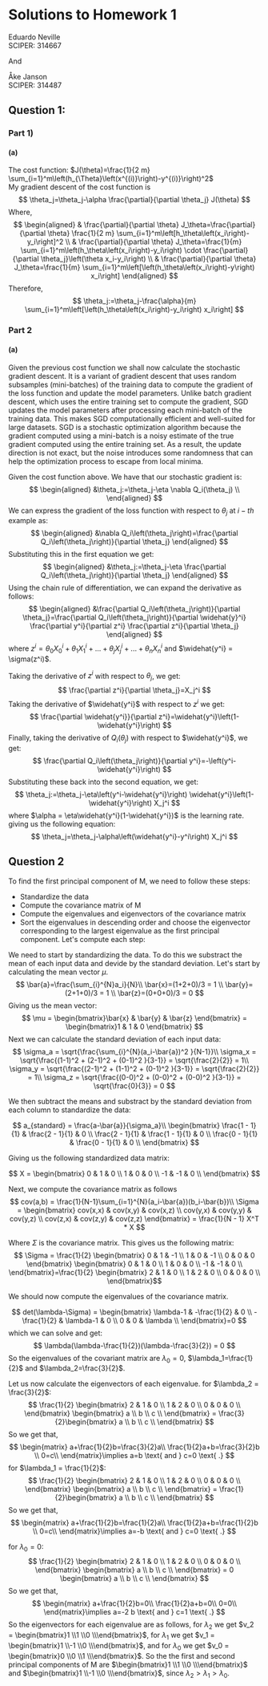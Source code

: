 # Solutions to Homework 1

Eduardo Neville <br>
SCIPER: 314667 <br>

And

Åke Janson <br>
SCIPER: 314487 <br>

## Question 1:

### Part 1)
#### (a)
The cost function: $J(\theta)=\frac{1}{2 m} \sum_{i=1}^m\left(h_{\Theta}\left(x^{(i)}\right)-y^{(i)}\right)^2$ <br>
My gradient descent of the cost function is 
$$
\theta_j=\theta_j-\alpha \frac{\partial}{\partial \theta_j} J(\theta)
$$
Where,
$$
\begin{aligned}
& \frac{\partial}{\partial \theta} J_\theta=\frac{\partial}{\partial \theta} \frac{1}{2 m} \sum_{i=1}^m\left[h_\theta\left(x_i\right)-y_i\right]^2 \\
& \frac{\partial}{\partial \theta} J_\theta=\frac{1}{m} \sum_{i=1}^m\left(h_\theta\left(x_i\right)-y_i\right) \cdot \frac{\partial}{\partial \theta_j}\left(\theta x_i-y_i\right) \\
& \frac{\partial}{\partial \theta} J_\theta=\frac{1}{m} \sum_{i=1}^m\left[\left(h_\theta\left(x_i\right)-y\right) x_i\right]
\end{aligned}
$$
Therefore,
$$
\theta_j:=\theta_j-\frac{\alpha}{m} \sum_{i=1}^m\left[\left(h_\theta\left(x_i\right)-y_i\right) x_i\right]
$$

### Part 2
#### (a)
Given the previous cost function we shall now calculate the stochastic gradient descent. 
It is a variant of gradient descent that uses random subsamples (mini-batches) of the training data to compute the gradient of the loss function and update the model parameters. Unlike batch gradient descent, which uses the entire training set to compute the gradient, SGD updates the model parameters after processing each mini-batch of the training data. This makes SGD computationally efficient and well-suited for large datasets. SGD is a stochastic optimization algorithm because the gradient computed using a mini-batch is a noisy estimate of the true gradient computed using the entire training set. As a result, the update direction is not exact, but the noise introduces some randomness that can help the optimization process to escape from local minima. 

Given the cost function above. We have that our stochastic gradient is: <br>
$$
\begin{aligned}
&\theta_j:=\theta_j-\eta \nabla Q_i(\theta_j) \\
\end{aligned}
$$
We can express the gradient of the loss function with respect to $\theta_j$ at $i-th$ example as: <br>
$$
\begin{aligned}
&\nabla Q_i\left(\theta_j\right)=\frac{\partial Q_i\left(\theta_j\right)}{\partial \theta_j}
\end{aligned}
$$
Substituting this in the first equation we get:
$$
\begin{aligned}
&\theta_j:=\theta_j-\eta \frac{\partial Q_i\left(\theta_j\right)}{\partial \theta_j}
\end{aligned}
$$
Using the chain rule of differentiation, we can expand the derivative as follows:
$$
\begin{aligned}
&\frac{\partial Q_i\left(\theta_j\right)}{\partial \theta_j}=\frac{\partial Q_i\left(\theta_j\right)}{\partial \widehat{y}^i} \frac{\partial y^i}{\partial z^i} \frac{\partial z^i}{\partial \theta_j}
\end{aligned}
$$
where $z^i = \theta_0 X_0^i + \theta_1 X_1^i + ... + \theta_j X_j^i + ... + \theta_n X_n^i$ and $\widehat{y^i} = \sigma(z^i)$.

Taking the derivative of $z^i$ with respect to $\theta_j$, we get:
$$
\frac{\partial z^i}{\partial \theta_j}=X_j^i
$$
Taking the derivative of $\widehat{y^i}$ with respect to $z^i$ we get:
$$
\frac{\partial \widehat{y^i}}{\partial z^i}=\widehat{y^i}\left(1-\widehat{y^i}\right)
$$
Finally, taking the derivative of $Q_i(\theta_j)$ with respect to $\widehat{y^i}$, we get:
$$
\frac{\partial Q_i\left(\theta_j\right)}{\partial y^i}=-\left(y^i-\widehat{y^i}\right)
$$
Substituting these back into the second equation, we get:
$$
\theta_j:=\theta_j-\eta\left(y^i-\widehat{y^i}\right) \widehat{y^i}\left(1-\widehat{y^i}\right) X_j^i
$$
where $\alpha = \eta\widehat{y^i}(1-\widehat{y^i})$ is the learning rate.
giving us the following equation:
$$
\theta_j=\theta_j-\alpha\left(\widehat{y^i}-y^i\right) X_j^i
$$


## Question 2

To find the first principal component of M, we need to follow these steps:
* Standardize the data 
* Compute the covariance matrix of M
* Compute the eigenvalues and eigenvectors of the covariance matrix
* Sort the eigenvalues in descending order and choose the eigenvector corresponding to the largest eigenvalue as the first principal component.
Let's compute each step:

We need to start by standardizing the data. To do this we substract the mean of each input data and devide by the standard deviation. Let's start by calculating the mean vector $\mu$.
$$
\bar{a}=\frac{\sum_{i}^{N}a_i}{N}\\
\bar{x}=(1+2+0)/3 = 1 \\
\bar{y}=(2+1+0)/3 = 1 \\
\bar{z}=(0+0+0)/3 = 0
$$
Giving us the mean vector: <br>
$$
\mu = \begin{bmatrix}\bar{x} & \bar{y} & \bar{z} \end{bmatrix} = \begin{bmatrix}1 & 1 & 0 \end{bmatrix}
$$
Next we can calculate the standard deviation of each input data:
$$
\sigma_a = \sqrt{\frac{\sum_{i}^{N}(a_i-\bar{a})^2 }{N-1}}\\
\sigma_x = \sqrt{\frac{(1-1)^2 + (2-1)^2 + (0-1)^2 }{3-1}} = \sqrt{\frac{2}{2}} = 1\\
\sigma_y = \sqrt{\frac{(2-1)^2 + (1-1)^2 + (0-1)^2 }{3-1}} = \sqrt{\frac{2}{2}} = 1\\
\sigma_z = \sqrt{\frac{(0-0)^2 + (0-0)^2 + (0-0)^2 }{3-1}} = \sqrt{\frac{0}{3}} = 0
$$

We then subtract the means and substract by the standard deviation from each column to standardize the data:

$$
a_{standard} = \frac{a-\bar{a}}{\sigma_a}\\
\begin{bmatrix}
\frac{1 - 1}{1} & \frac{2 - 1}{1} & 0 \\
\frac{2 - 1}{1} & \frac{1 - 1}{1} & 0 \\
\frac{0 - 1}{1} & \frac{0 - 1}{1} & 0 \\
\end{bmatrix}
$$

Giving us the following standardized data matrix:

$$
X = 
\begin{bmatrix}
0 & 1 & 0   \\
1 & 0 & 0   \\
-1 & -1 & 0 \\
\end{bmatrix}
$$

Next, we compute the covariance matrix as follows 
$$
cov(a,b) = \frac{1}{N-1}\sum_{i=1}^{N}(a_i-\bar{a})(b_i-\bar{b})\\
\Sigma = \begin{bmatrix}
cov(x,x) & cov(x,y) & cov(x,z) \\
cov(y,x) & cov(y,y) & cov(y,z) \\
cov(z,x) & cov(z,y) & cov(z,z)
\end{bmatrix} =  \frac{1}{N - 1} X^T * X 
$$

Where $\Sigma$ is the covariance matrix. This gives us the following matrix:
$$ \Sigma = \frac{1}{2}
 \begin{bmatrix} 
0 & 1 & -1 \\ 
1 & 0 & -1 \\ 
0 & 0 & 0 \end{bmatrix}
\begin{bmatrix}
0 & 1 & 0   \\
1 & 0 & 0   \\
-1 & -1 & 0 \\
\end{bmatrix}=\frac{1}{2}
\begin{bmatrix}
2 & 1 & 0   \\
1 & 2 & 0   \\
0 & 0 & 0 \\
\end{bmatrix}$$

We should now compute the eigenvalues of the covariance matrix.


$$
det(\lambda-\Sigma) = \begin{bmatrix}
\lambda-1 & -\frac{1}{2} & 0   \\
-\frac{1}{2} & \lambda-1 & 0   \\
0 & 0 & \lambda \\
\end{bmatrix}=0
$$
which we can solve and get:
$$
\lambda(\lambda-\frac{1}{2})(\lambda-\frac{3}{2}) = 0
$$
So the eigenvalues of the covariant matrix are $\lambda_0=0$, $\lambda_1=\frac{1}{2}$ and $\lambda_2=\frac{3}{2}$.

Let us now calculate the eigenvectors of each eigenvalue. for $\lambda_2 = \frac{3}{2}$:
$$
\frac{1}{2}
\begin{bmatrix}
2 & 1 & 0   \\
1 & 2 & 0   \\
0 & 0 & 0 \\
\end{bmatrix}
\begin{bmatrix}
a \\
b \\
c \\
\end{bmatrix} = \frac{3}{2}\begin{bmatrix}
a \\
b \\
c \\
\end{bmatrix} 
$$
So we get that,
$$
\begin{matrix}
a+\frac{1}{2}b=\frac{3}{2}a\\
\frac{1}{2}a+b=\frac{3}{2}b \\
0=c\\
\end{matrix}\implies a=b \text{ and } c=0 \text{ .}
$$
for $\lambda_1 = \frac{1}{2}$:
$$
\frac{1}{2}
\begin{bmatrix}
2 & 1 & 0   \\
1 & 2 & 0   \\
0 & 0 & 0 \\
\end{bmatrix}
\begin{bmatrix}
a \\
b \\
c \\
\end{bmatrix} = \frac{1}{2}\begin{bmatrix}
a \\
b \\
c \\
\end{bmatrix} 
$$
So we get that,
$$
\begin{matrix}
a+\frac{1}{2}b=\frac{1}{2}a\\
\frac{1}{2}a+b=\frac{1}{2}b \\
0=c\\
\end{matrix}\implies a=-b \text{ and } c=0 \text{ .}
$$





for $\lambda_0 = 0$:
$$
\frac{1}{2}
\begin{bmatrix}
2 & 1 & 0   \\
1 & 2 & 0   \\
0 & 0 & 0 \\
\end{bmatrix}
\begin{bmatrix}
a \\
b \\
c \\
\end{bmatrix} = 0 \begin{bmatrix}
a \\
b \\
c \\
\end{bmatrix} 
$$
So we get that,
$$
\begin{matrix}
a+\frac{1}{2}b=0\\
\frac{1}{2}a+b=0\\
0=0\\
\end{matrix}\implies a=-2 b \text{ and } c=1 \text{ .}
$$
So the eigenvectors for each eigenvalue are as follows, for $\lambda_2$ we get $v_2 = \begin{bmatrix}1 \\1 \\0 \\\end{bmatrix}$, for $\lambda_1$ we get $v_1 = \begin{bmatrix}1 \\-1 \\0 \\\end{bmatrix}$, and for $\lambda_0$ we get $v_0 = \begin{bmatrix}0 \\0 \\1 \\\end{bmatrix}$.
So the the first and second principal components of M are $\begin{bmatrix}1 \\1 \\0 \\\end{bmatrix}$ and $\begin{bmatrix}1 \\-1 \\0 \\\end{bmatrix}$, since $\lambda_2 > \lambda_1 >\lambda_0$.

